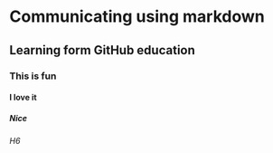 # Communicating using markdown

## Learning form GitHub education

### This is fun

#### I love it

##### Nice

###### H6

